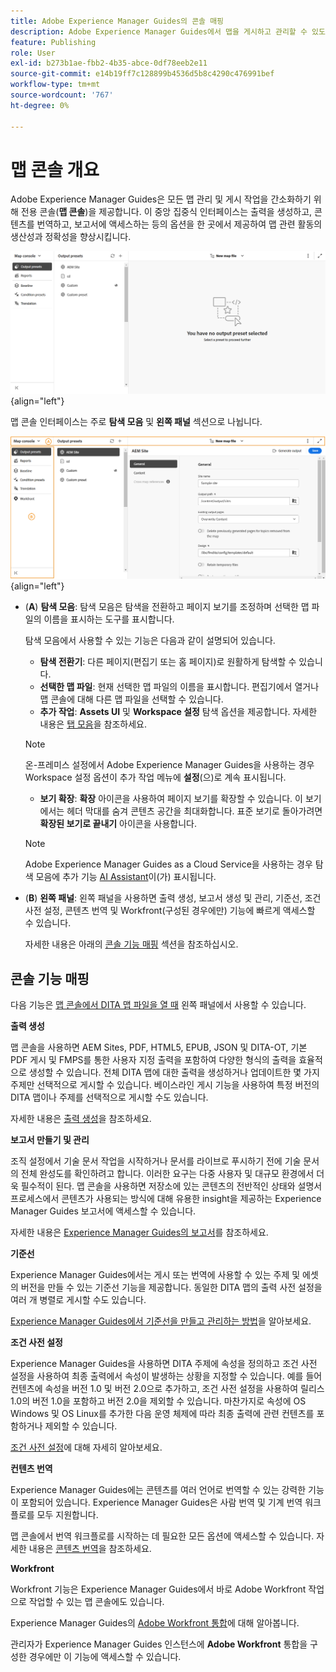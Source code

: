 ```yaml
---
title: Adobe Experience Manager Guides의 콘솔 매핑
description: Adobe Experience Manager Guides에서 맵을 게시하고 관리할 수 있도록 해주는 맵 콘솔 및 사용 가능한 다양한 기능에 대해 알아봅니다.
feature: Publishing
role: User
exl-id: b273b1ae-fbb2-4b35-abce-0df78eeb2e11
source-git-commit: e14b19ff7c128899b4536d5b8c4290c476991bef
workflow-type: tm+mt
source-wordcount: '767'
ht-degree: 0%

---
```


# 맵 콘솔 개요

Adobe Experience Manager Guides은 모든 맵 관리 및 게시 작업을 간소화하기 위해 전용 콘솔(**맵 콘솔**)을 제공합니다. 이 중앙 집중식 인터페이스는 출력을 생성하고, 콘텐츠를 번역하고, 보고서에 액세스하는 등의 옵션을 한 곳에서 제공하여 맵 관련 활동의 생산성과 정확성을 향상시킵니다.

![파일 속성 옵션 탭](./images/map-console-screen.png){align="left"}

맵 콘솔 인터페이스는 주로 **탐색 모음** 및 **왼쪽 패널** 섹션으로 나뉩니다.

![새로 만들기](images/map-console-sections.png){align="left"}

- (**A**) **탐색 모음**: 탐색 모음은 탐색을 전환하고 페이지 보기를 조정하며 선택한 맵 파일의 이름을 표시하는 도구를 표시합니다.

  탐색 모음에서 사용할 수 있는 기능은 다음과 같이 설명되어 있습니다.

   - **탐색 전환기**: 다른 페이지(편집기 또는 홈 페이지)로 원활하게 탐색할 수 있습니다.
   - **선택한 맵 파일**: 현재 선택한 맵 파일의 이름을 표시합니다. 편집기에서 열거나 맵 콘솔에 대해 다른 맵 파일을 선택할 수 있습니다.
   - **추가 작업**: **Assets UI** 및 **Workspace 설정** 탐색 옵션을 제공합니다. 자세한 내용은 [탭 모음](./web-editor-tab-bar.md)을 참조하세요.

  >[!NOTE]
  >
  > 온-프레미스 설정에서 Adobe Experience Manager Guides을 사용하는 경우 Workspace 설정 옵션이 추가 작업 메뉴에 **설정**(으)로 계속 표시됩니다.

   - **보기 확장**: **확장** 아이콘을 사용하여 페이지 보기를 확장할 수 있습니다. 이 보기에서는 헤더 막대를 숨겨 콘텐츠 공간을 최대화합니다. 표준 보기로 돌아가려면 **확장된 보기로 끝내기** 아이콘을 사용합니다.

  >[!NOTE]
  >
  > Adobe Experience Manager Guides as a Cloud Service을 사용하는 경우 탐색 모음에 추가 기능 [AI Assistant](./ai-assistant.md)이(가) 표시됩니다.

- (**B**) **왼쪽 패널**: 왼쪽 패널을 사용하면 출력 생성, 보고서 생성 및 관리, 기준선, 조건 사전 설정, 콘텐츠 번역 및 Workfront(구성된 경우에만) 기능에 빠르게 액세스할 수 있습니다.

  자세한 내용은 아래의 [콘솔 기능 매핑](#map-console-features) 섹션을 참조하십시오.

## 콘솔 기능 매핑

다음 기능은 [맵 콘솔에서 DITA 맵 파일을 열 때](./open-files-map-console.md) 왼쪽 패널에서 사용할 수 있습니다.

**출력 생성**

맵 콘솔을 사용하면 AEM Sites, PDF, HTML5, EPUB, JSON 및 DITA-OT, 기본 PDF 게시 및 FMPS를 통한 사용자 지정 출력을 포함하여 다양한 형식의 출력을 효율적으로 생성할 수 있습니다. 전체 DITA 맵에 대한 출력을 생성하거나 업데이트한 몇 가지 주제만 선택적으로 게시할 수 있습니다. 베이스라인 게시 기능을 사용하여 특정 버전의 DITA 맵이나 주제를 선택적으로 게시할 수도 있습니다.

자세한 내용은 [출력 생성](./generate-output.md)을 참조하세요.

**보고서 만들기 및 관리**

조직 설정에서 기술 문서 작업을 시작하거나 문서를 라이브로 푸시하기 전에 기술 문서의 전체 완성도를 확인하려고 합니다. 이러한 요구는 다중 사용자 및 대규모 환경에서 더욱 필수적이 된다. 맵 콘솔을 사용하면 저장소에 있는 콘텐츠의 전반적인 상태와 설명서 프로세스에서 콘텐츠가 사용되는 방식에 대해 유용한 insight을 제공하는 Experience Manager Guides 보고서에 액세스할 수 있습니다.

자세한 내용은 [Experience Manager Guides의 보고서](./reports-intro.md)를 참조하세요.

**기준선**

Experience Manager Guides에서는 게시 또는 번역에 사용할 수 있는 주제 및 에셋의 버전을 만들 수 있는 기준선 기능을 제공합니다. 동일한 DITA 맵의 출력 사전 설정을 여러 개 병렬로 게시할 수도 있습니다.

[Experience Manager Guides에서 기준선을 만들고 관리하는 방법](./web-editor-baseline.md)을 알아보세요.

**조건 사전 설정**

Experience Manager Guides을 사용하면 DITA 주제에 속성을 정의하고 조건 사전 설정을 사용하여 최종 출력에서 속성이 발생하는 상황을 지정할 수 있습니다. 예를 들어 컨텐츠에 속성을 버전 1.0 및 버전 2.0으로 추가하고, 조건 사전 설정을 사용하여 릴리스 1.0의 버전 1.0을 포함하고 버전 2.0을 제외할 수 있습니다. 마찬가지로 속성에 OS Windows 및 OS Linux를 추가한 다음 운영 체제에 따라 최종 출력에 관련 컨텐츠를 포함하거나 제외할 수 있습니다.

[조건 사전 설정](./generate-output-use-condition-presets.md)에 대해 자세히 알아보세요.

**컨텐츠 번역**

Experience Manager Guides에는 콘텐츠를 여러 언어로 번역할 수 있는 강력한 기능이 포함되어 있습니다. Experience Manager Guides은 사람 번역 및 기계 번역 워크플로를 모두 지원합니다.

맵 콘솔에서 번역 워크플로를 시작하는 데 필요한 모든 옵션에 액세스할 수 있습니다. 자세한 내용은 [콘텐츠 번역](./translation.md)을 참조하세요.


**Workfront**

Workfront 기능은 Experience Manager Guides에서 바로 Adobe Workfront 작업으로 작업할 수 있는 맵 콘솔에도 있습니다.

Experience Manager Guides의 [Adobe Workfront 통합](./workfront-integration.md)에 대해 알아봅니다.

관리자가 Experience Manager Guides 인스턴스에 **Adobe Workfront** 통합을 구성한 경우에만 이 기능에 액세스할 수 있습니다.

